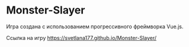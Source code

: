 # Monster-Slayer
Игра создана с использованием прогрессивного фреймворка Vue.js.

Ссылка на игру https://svetlana177.github.io/Monster-Slayer/

